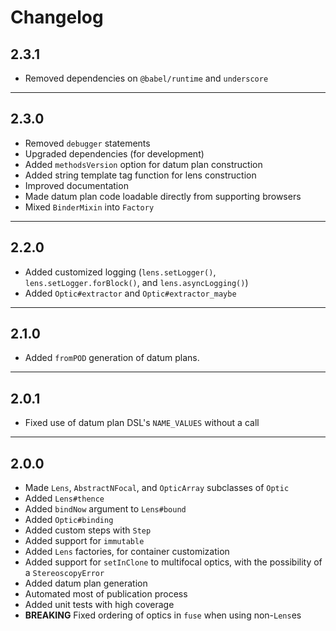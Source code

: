 # Changelog

## 2.3.1

* Removed dependencies on `@babel/runtime` and `underscore`

---
## 2.3.0

* Removed `debugger` statements
* Upgraded dependencies (for development)
* Added `methodsVersion` option for datum plan construction
* Added string template tag function for lens construction
* Improved documentation
* Made datum plan code loadable directly from supporting browsers
* Mixed `BinderMixin` into `Factory`

---
## 2.2.0

* Added customized logging (`lens.setLogger()`, `lens.setLogger.forBlock()`, and `lens.asyncLogging()`)
* Added `Optic#extractor` and `Optic#extractor_maybe`

---
## 2.1.0

* Added `fromPOD` generation of datum plans.

---
## 2.0.1

* Fixed use of datum plan DSL's `NAME_VALUES` without a call

---
## 2.0.0

* Made `Lens`, `AbstractNFocal`, and `OpticArray` subclasses of `Optic`
* Added `Lens#thence`
* Added `bindNow` argument to `Lens#bound`
* Added `Optic#binding`
* Added custom steps with `Step`
* Added support for `immutable`
* Added `Lens` factories, for container customization
* Added support for `setInClone` to multifocal optics, with the possibility of a `StereoscopyError`
* Added datum plan generation
* Automated most of publication process
* Added unit tests with high coverage
* **BREAKING** Fixed ordering of optics in `fuse` when using non-`Lens`es
